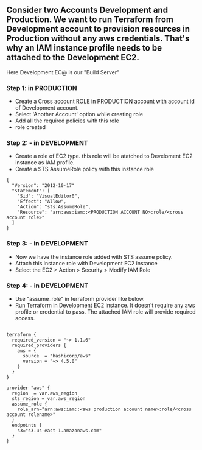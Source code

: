 
## Consider two Accounts Development and Production. We want to run Terraform from Development account to provision resources in Production without any aws credentials. That's why an IAM instance profile needs to be attached to the Development EC2.
Here Development EC@ is our "Build Server"

### Step 1: in PRODUCTION
- Create a Cross account ROLE in PRODUCTION account with account id of Development account. 
- Select 'Another Account' option while creating role
- Add all the required policies with this role
- role created

### Step 2: - in DEVELOPMENT 
- Create a role of EC2 type. this role will be atatched to Develoment EC2 instance as IAM profile. 
- Create a STS AssumeRole policy with this instance role

```
{
  "Version": "2012-10-17"
  "Statement": [
    "Sid": "VisualEditor0",
    "Effect": "Allow",
    "Action": "sts:AssumeRole",
    "Resource": "arn:aws:iam::<PRODUCTION ACCOUNT NO>:role/<cross account role>"
  ]
}
```
### Step 3: - in DEVELOPMENT 
- Now we have the instance role added with STS assume policy.
- Attach this instance role with Development EC2 instance 
- Select the EC2 > Action > Security > Modify IAM Role

### Step 4: - in DEVELOPMENT 
- Use "assume_role" in terraform provider like below.
- Run Terraform in Development EC2 instance. It doesn't require any aws profile or credential to pass. The attached IAM role will provide required access. 

```

terraform {
  required_version = "~> 1.1.6"
  required_providers {
    aws = {
      source  = "hashicorp/aws"
      version = "~> 4.5.0"
    }
  }  
}

provider "aws" {
  region  = var.aws_region
  sts_region = var.aws_region
  assume_role {
    role_arn="arn:aws:iam::<aws production account name>:role/<cross account rolename>"
  }
  endpoints {
    s3="s3.us-east-1.amazonaws.com"
  }
}

```
